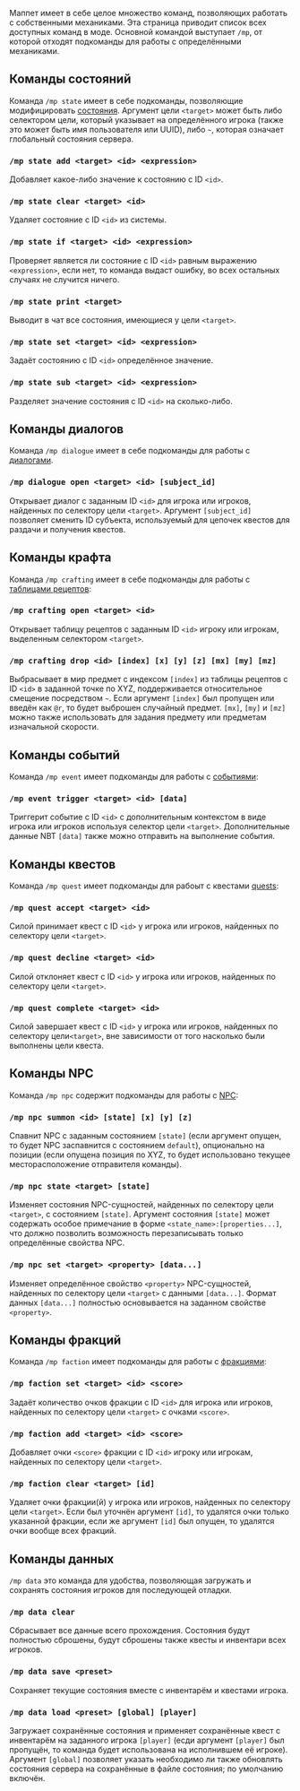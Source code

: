 Маппет имеет в себе целое множество команд, позволяющих работать с собственными механиками. Эта страница приводит список всех доступных команд в моде. Основной командой выступает `/mp`, от которой отходят подкоманды для работы с определёнными механиками.

## Команды состояний

Команда `/mp state` имеет в себе подкоманды, позволяющие модифицировать [состояния](https://github.com/Andruxioid/mappet_ru/blob/main/%D0%A1%D0%BE%D1%81%D1%82%D0%BE%D1%8F%D0%BD%D0%B8%D1%8F.md). Аргумент цели `<target>` может быть либо селектором цели, который указывает на определённого игрока (также это может быть имя пользователя или UUID), либо `~`, которая означает глобальный состояния сервера.

### `/mp state add <target> <id> <expression>`

Добавляет какое-либо значение к состоянию с ID `<id>`.

### `/mp state clear <target> <id>`

Удаляет состояние с ID `<id>` из системы.

### `/mp state if <target> <id> <expression>`

Проверяет является ли состояние с ID `<id>` равным выражению `<expression>`, если нет, то команда выдаст ошибку, во всех остальных случаях не случится ничего.

### `/mp state print <target>`

Выводит в чат все состояния, имеющиеся у цели `<target>`.

### `/mp state set <target> <id> <expression>`

Задаёт состоянию с ID `<id>` определённое значение.

### `/mp state sub <target> <id> <expression>`

Разделяет значение состояния с ID `<id>` на сколько-либо.

## Команды диалогов

Команда `/mp dialogue` имеет в себе подкоманды для работы с [диалогами](https://github.com/Andruxioid/mappet_ru/blob/main/Construction.md).

### `/mp dialogue open <target> <id> [subject_id]`

Открывает диалог с заданным ID `<id>` для игрока или игроков, найденных по селектору цели `<target>`. Аргумент `[subject_id]` позволяет сменить ID субъекта, используемый для цепочек квестов для раздачи и получения квестов.

## Команды крафта

Команда `/mp crafting` имеет в себе подкоманды для работы с [таблицами рецептов](https://github.com/Andruxioid/mappet_ru/blob/main/%D0%A2%D0%B0%D0%B1%D0%BB%D0%B8%D1%86%D0%B0-%D1%80%D0%B5%D1%86%D0%B5%D0%BF%D1%82%D0%BE%D0%B2.md):

### `/mp crafting open <target> <id>`

Открывает таблицу рецептов с заданным ID `<id>` игроку или игрокам, выделенным селектором `<target>`.

### `/mp crafting drop <id> [index] [x] [y] [z] [mx] [my] [mz]`

Выбрасывает в мир предмет с индексом `[index]` из таблицы рецептов с ID `<id>` в заданной точке по XYZ, поддерживается относительное смещение посредством `~`. Если аргумент `[index]` был пропущен или введён как `@r`, то будет выброшен случайный предмет. `[mx]`, `[my]` и `[mz]` можно также использовать для задания предмету или предметам изначальной скорости.

## Команды событий

Команда `/mp event` имеет подкоманды для работы с [событиями](https://github.com/Andruxioid/mappet_ru/blob/main/Construction.md):

### `/mp event trigger <target> <id> [data]`

Триггерит событие с ID `<id>` с дополнительным контекстом в виде игрока или игроков используя селектор цели `<target>`. Дополнительные данные NBT `[data]` также можно отправить на выполнение события.

## Команды квестов

Команда `/mp quest` имеет подкоманды для рабоыт с квестами [quests](https://github.com/Andruxioid/mappet_ru/blob/main/Construction.md):

### `/mp quest accept <target> <id>`

Силой принимает квест с ID `<id>` у игрока или игроков, найденных по селектору цели `<target>`.

### `/mp quest decline <target> <id>`

Силой отклоняет квест с ID `<id>` у игрока или игроков, найденных по селектору цели `<target>`.

### `/mp quest complete <target> <id>`

Силой завершает квест с  ID `<id>` у игрока или игроков, найденных по селектору цели`<target>`, вне зависимости от того насколько были выполнены цели квеста.

## Команды NPC

Команда `/mp npc` содержит подкоманды для работы с [NPC](https://github.com/Andruxioid/mappet_ru/blob/main/Construction.md):

### `/mp npc summon <id> [state] [x] [y] [z]`

Спавнит NPC с заданным состоянием `[state]` (если аргумент опущен, то будет NPC заспавнится с состоянием `default`), опционально на позиции (если опущена позиция по XYZ, то будет использовано текущее месторасположение отправителя команды).

### `/mp npc state <target> [state]`

Изменяет состояния NPC-сущностей, найденных по селектору цели `<target>`, с состоянием `[state]`. Аргумент состояния `[state]` может содержать особое примечание в форме `<state_name>:[properties...]`, что должно позволить возможность перезаписывать только определённые свойства NPC.

### `/mp npc set <target> <property> [data...]`

Изменяет определённое свойство `<property>` NPC-сущностей, найденных по селектору цели `<target>` с данными `[data...]`. Формат данных `[data...]` полностью основывается на заданном свойстве `<property>`.

## Команды фракций

Команда `/mp faction` имеет подкоманды для работы с [фракциями](https://github.com/Andruxioid/mappet_ru/blob/main/Construction.md):

### `/mp faction set <target> <id> <score>`

Задаёт количество очков фракции с ID `<id>` для игрока или игроков, найденных по селектору цели `<target>` с очками `<score>`.

### `/mp faction add <target> <id> <score>`

Добавляет очки `<score>` фракции с ID `<id>` игроку или игрокам, найденных по селектору цели `<target>`.

### `/mp faction clear <target> [id]`

Удаляет очки фракции(й) у игрока или игроков, найденных по селектору цели `<target>`. Если был уточнён аргумент `[id]`, то удалятся очки только указанной фракции, если же аргумент `[id]` был опущен, то удалятся очки вообще всех фракций.

## Команды данных

`/mp data` это команда для удобства, позволяющая загружать и сохранять состояния игроков для последующей отладки.

### `/mp data clear`

Сбрасывает все данные всего прохождения. Состояния будут полностью сброшены, будут сброшены также квесты и инвентари всех игроков.

### `/mp data save <preset>`

Сохраняет текущие состояния вместе с инвентарём и квестами игрока.

### `/mp data load <preset> [global] [player]`

Загружает сохранённые состояния и применяет сохранённые квест с инвентарём на заданного игрока `[player]` (есди аргумент `[player]` был пропущён, то команда будет использована на исполнившем её игроке). Аргумент `[global]` позволяет указать необходимо ли также обновлять состояния сервера на сохранённые в файле состояния; по умолчанию включён.
